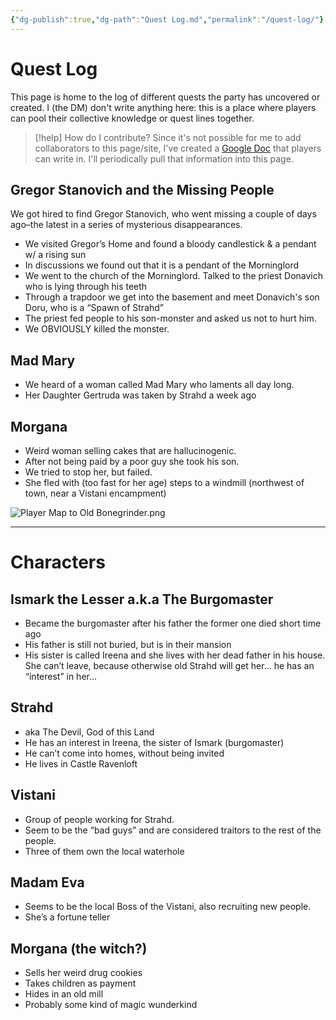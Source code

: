 ```yaml
---
{"dg-publish":true,"dg-path":"Quest Log.md","permalink":"/quest-log/"}
---
```


# Quest Log

This page is home to the log of different quests the party has uncovered or created. I (the DM) don't write anything here: this is a place where players can pool their collective knowledge or quest lines together.

> [!help] How do I contribute?
> Since it's not possible for me to add collaborators to this page/site, I've created a [Google Doc](https://jstrieb.github.io/link-lock/#eyJ2IjoiMC4wLjEiLCJlIjoiSmhRcU9jVXVaZVpnUzI5dUNGTnhGSEZNN0N1b3E3M09BeFRKY0dRMjdaSlBxUVRRaFIrSUJERGh2dWdpQ1poeFlkR2tBLy9CYzU3L2hZRDJRZ3pKZ2xtckxqN1QyeHdlME1rMkU3c29CT096ZkhORVFvaW82d09NdGZPTGtvT2FudFgvbHFxZTE1K0RFNFdYdFBZLytRPT0iLCJzIjoiQlRJMzFjKzFZMVYxaWVtejV4UkFzUT09IiwiaSI6IkNQN3BIVkhTcEZrUHh2STAifQ==) that players can write in. I'll periodically pull that information into this page.

## Gregor Stanovich and the Missing People

We got hired to find Gregor Stanovich, who went missing a couple of days ago–the latest in a series of mysterious disappearances.
- We visited Gregor’s Home and found a bloody candlestick & a pendant w/ a rising sun
- In discussions we found out that it is a pendant of the Morninglord
- We went to the church of the Morninglord. Talked to the priest Donavich who is lying through his teeth
- Through a trapdoor we get into the basement and meet Donavich's son Doru, who is a “Spawn of Strahd”
- The priest fed people to his son-monster and asked us not to hurt him.
- We OBVIOUSLY killed the monster.

## Mad Mary

- We heard of a woman called Mad Mary who laments all day long.
- Her Daughter Gertruda was taken by Strahd a week ago

## Morgana

- Weird woman selling cakes that are hallucinogenic.
- After not being paid by a poor guy she took his son. 
- We tried to stop her, but failed.
- She fled with (too fast for her age) steps to a windmill (northwest of town, near a Vistani encampment)

![Player Map to Old Bonegrinder.png](/img/user/z_Assets/Player%20Map%20to%20Old%20Bonegrinder.png)

---
# Characters

## Ismark the Lesser a.k.a The Burgomaster

- Became the burgomaster after his father the former one died short time ago
- His father is still not buried, but is in their mansion
- His sister is called Ireena and she lives with her dead father in his house. She can’t leave, because otherwise old Strahd will get her… he has an “interest” in her…

## Strahd

- aka The Devil, God of this Land
- He has an interest in Ireena, the sister of Ismark (burgomaster)
- He can’t come into homes, without being invited
- He lives in Castle Ravenloft

## Vistani

- Group of people working for Strahd.
- Seem to be the “bad guys” and are considered traitors to the rest of the people.
- Three of them own the local waterhole

## Madam Eva

- Seems to be the local Boss of the Vistani, also recruiting new people.
- She’s a fortune teller

## Morgana (the witch?)

- Sells her weird drug cookies
- Takes children as payment
- Hides in an old mill
- Probably some kind of magic wunderkind

